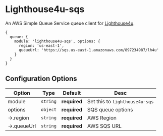 # Lighthouse4u-sqs

An AWS Simple Queue Service queue client for [Lighthouse4u](https://github.com/godaddy/lighthouse4u).

```
{  
  queue: {
    module: 'lighthouse4u-sqs', options: {
      region: 'us-east-1',
      queueUrl: 'https://sqs.us-east-1.amazonaws.com/897234987/lh4u'
    }
  }
}
```


## Configuration Options

| Option | Type | Default | Desc |
| --- | --- | --- | --- |
| module | `string` | **required** | Set this to `lighthouse4u-sqs` |
| options | `object` | **required** | SQS queue options |
| ->.region | `string` | **required** | AWS Region |
| ->.queueUrl | `string` | **required** | AWS SQS URL |
